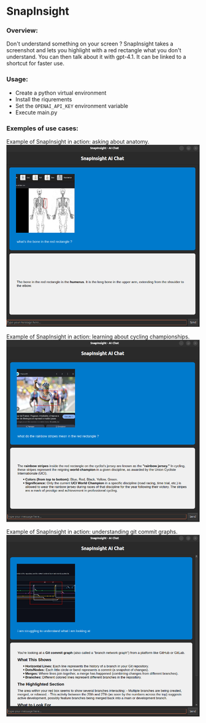 # SnapInsight

### Overview:

Don't understand something on your screen ? SnapInsight takes a screenshot and lets you highlight with a red rectangle what you don't understand. You can then talk about it with gpt-4.1. It can be linked to a shortcut for faster use.

### Usage:

- Create a python virtual environment
- Install the riqurements
- Set the ``OPENAI_API_KEY`` environment variable
- Execute main.py

### Exemples of use cases:

Example of SnapInsight in action: asking about anatomy.
![Screenshot of SnapInsight showing a skeletal diagram with the humerus highlighted](figures/Screenshot1.png)

Example of SnapInsight in action: learning about cycling championships.
![Screenshot of SnapInsight showing a git commit graph with branch merges highlighted](figures/Screenshot2.png)

Example of SnapInsight in action: understanding git commit graphs.
![Screenshot of SnapInsight showing a cycling jersey with rainbow stripes highlighted](figures/Screenshot3.png)
